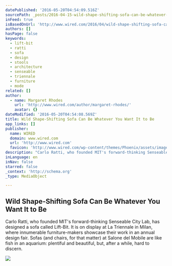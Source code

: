 ```yaml
---
datePublished: '2016-05-20T04:54:09.516Z'
sourcePath: _posts/2016-04-15-wild-shape-shifting-sofa-can-be-whatever-you-want-it-to-be.md
inFeed: true
isBasedOnUrl: 'http://www.wired.com/2016/04/wild-shape-shifting-sofa-can-whatever-want/'
authors: []
hasPage: false
keywords:
  - lift-bit
  - ratti
  - sofa
  - design
  - stools
  - architecture
  - senseable
  - triennale
  - furniture
  - mode
related: []
author:
  - name: Margaret Rhodes
    url: 'http://www.wired.com/author/margaret-rhodes/'
    avatar: {}
dateModified: '2016-05-20T04:54:08.569Z'
title: Wild Shape-Shifting Sofa Can Be Whatever You Want It to Be
app_links: []
publisher:
  name: WIRED
  domain: www.wired.com
  url: 'http://www.wired.com'
  favicon: 'http://www.wired.com/wp-content/themes/Phoenix/assets/images/favicon.ico'
description: "Carlo Ratti, who founded MIT's forward-thinking Senseable City Lab, has designed a sofa called Lift-Bit. It is on display at La Triennale in Milan, where innumerable furniture-makers showcase their work in an annual design fair. Sofas (and chairs, for that matter) at Salone del Mobile are like fish in an aquarium: plentiful and beautiful, but, after a while, hard to discern."
inLanguage: en
inNav: false
starred: false
_context: 'http://schema.org'
_type: MediaObject

---
```

<article style=""><h1>Wild Shape-Shifting Sofa Can Be Whatever You Want It to Be</h1><p>Carlo Ratti, who founded MIT's forward-thinking Senseable City Lab, has designed a sofa called Lift-Bit. It is on display at La Triennale in Milan, where innumerable furniture-makers showcase their work in an annual design fair. Sofas (and chairs, for that matter) at Salone del Mobile are like fish in an aquarium: plentiful and beautiful, but, after a while, hard to discern.</p><img src="https://s3-us-west-2.amazonaws.com/the-grid-img/p/878c309bc4bb2576485cf628acdf5521363f1166.jpg" /></article>